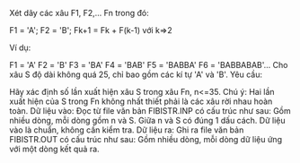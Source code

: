 Xét dãy các xâu F1, F2,... Fn trong đó:

F1 = 'A'; F2 = 'B'; Fk+1 = Fk + F(k-1) với k=>2

Ví dụ:

F1 = 'A'
F2 = 'B'
F3 = 'BA'
F4 = 'BAB'
F5 = 'BABBA'
F6 = 'BABBABAB'...
Cho xâu S độ dài không quá 25, chỉ bao gồm các kí tự 'A' và 'B'. Yêu cầu:

Hãy xác định số lần xuất hiện xâu S trong xâu Fn, n<=35. Chú ý: Hai lần xuất hiện của S trong Fn không nhất thiết phải là các xâu rời nhau hoàn toàn.
Dữ liệu vào: Đọc từ file văn bản FIBISTR.INP có cấu trúc như sau: Gồm nhiều dòng, mỗi dòng gồm n và S. Giữa n và S có đúng 1 dấu cách. Dữ liệu vào là chuẩn, không cần kiểm tra.
Dữ liệu ra: Ghi ra file văn bản FIBISTR.OUT có cấu trúc như sau: Gồm nhiều dòng, mỗi dòng dữ liệu ứng với một dòng kết quả ra.